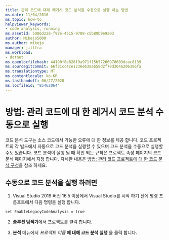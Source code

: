 ```yaml
---
title: 관리 코드에 대해 레거시 코드 분석을 수동으로 실행 하는 방법
ms.date: 11/04/2016
ms.topic: how-to
helpviewer_keywords:
- code analysis, running
ms.assetid: 5086d228-f92e-4515-9708-c5b89b9e9a03
author: Mikejo5000
ms.author: mikejo
manager: jillfra
ms.workload:
- dotnet
ms.openlocfilehash: 44190f8e828f9a971f15b57266978603dcac8139
ms.sourcegitcommit: 66f31cc4ce1236e638ab58d2f70d3646206386fa
ms.translationtype: MT
ms.contentlocale: ko-KR
ms.lasthandoff: 06/27/2020
ms.locfileid: "85462064"
---
```

# <a name="how-to-run-legacy-code-analysis-manually-for-managed-code"></a>방법: 관리 코드에 대 한 레거시 코드 분석 수동으로 실행
코드 분석 도구는 소스 코드에서 가능한 오류에 대 한 정보를 제공 합니다. 코드 프로젝트의 각 빌드에서 자동으로 코드 분석을 실행할 수 있으며 코드 분석을 수동으로 실행할 수도 있습니다. 코드 분석이 실행 될 때 확인 되는 규칙은 프로젝트 속성 페이지의 코드 분석 페이지에서 지정 합니다. 자세한 내용은 [방법: 관리 코드 프로젝트에 대 한 코드 분석 구성](../code-quality/how-to-configure-code-analysis-for-a-managed-code-project.md)을 참조 하세요.

## <a name="to-run-code-analysis-manually"></a>수동으로 코드 분석을 실행 하려면

1. Visual Studio 2019 버전 16.5 이상에서 Visual Studio를 시작 하기 전에 명령 프롬프트에서 다음 명령을 실행 합니다.

```
set EnableLegacyCodeAnalysis = true
```

2. **솔루션 탐색기**에서 프로젝트를 클릭 합니다.

3. **분석** 메뉴에서 *프로젝트 이름* **에 대해 코드 분석 실행** 을 클릭 합니다.


